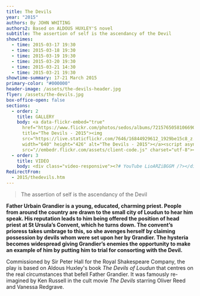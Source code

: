 ```yaml
---
title: The Devils
year: "2015"
authors: By JOHN WHITING
authors2: Based on ALDOUS HUXLEY'S novel
subtitle: The assertion of self is the ascendancy of the Devil
showtimes:
  - time: 2015-03-17 19:30
  - time: 2015-03-18 19:30
  - time: 2015-03-19 19:30
  - time: 2015-03-20 19:30
  - time: 2015-03-21 14:30
  - time: 2015-03-21 19:30
showtime-summary: 17-21 March 2015
primary-color: "#000000"
header-image: /assets/the-devils-header.jpg
flyer: /assets/the-devils.jpg
box-office-open: false
sections:
  - order: 2
    title: GALLERY
    body: <a data-flickr-embed="true"
      href="https://www.flickr.com/photos/sedos/albums/72157650581066901"
      title="The Devils - 2015"><img
      src="https://live.staticflickr.com/7646/16844929612_1929be15c8_z.jpg"
      width="640" height="426" alt="The Devils - 2015"></a><script async
      src="//embedr.flickr.com/assets/client-code.js" charset="utf-8"></script>
  - order: 3
    title: VIDEO
    body: <div class="video-responsive"><?# YouTube LioARZiBGGM /?></div>
RedirectFrom:
  - 2015/thedevils.htm
---
```

>The assertion of self is the ascendancy of the Devil
><footer><cite></cite></footer>

**Father Urbain Grandier is a young, educated, charming priest. People from around the country are drawn to the small city of Loudun to hear him speak. His reputation leads to him being offered the position of head priest at St Ursula’s Convent, which he turns down. The convent’s prioress takes umbrage to this, so she avenges herself by claiming possession by devils whom were set upon her by Grandier. The hysteria becomes widespread giving Grandier’s enemies the opportunity to make an example of him by putting him to trial for consorting with the Devil.**

Commissioned by Sir Peter Hall for the Royal Shakespeare Company, the play is based on Aldous Huxley's book *The Devils of Loudun* that centres on the real circumstances that befell Father Grandier. It was famously re-imagined by Ken Russell in the cult movie *The Devils* starring Oliver Reed and Vanessa Redgrave.